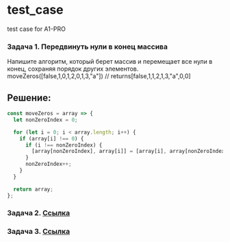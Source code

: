 # test_case
test case for A1-PRO

### Задача 1. Передвинуть нули в конец массива
Напишите алгоритм, который берет массив и перемещает все нули в конец, сохраняя порядок других элементов.
moveZeros([false,1,0,1,2,0,1,3,"a"]) // returns[false,1,1,2,1,3,"a",0,0]

## Решение:
```javascript
const moveZeros = array => {
  let nonZeroIndex = 0;

  for (let i = 0; i < array.length; i++) {
    if (array[i] !== 0) {
      if (i !== nonZeroIndex) {
        [array[nonZeroIndex], array[i]] = [array[i], array[nonZeroIndex]];
      }
      nonZeroIndex++;
    }
  }

  return array;
};
```
### Задача 2. [Ссылка](https://task2-two-psi.vercel.app/)
### Задача 3. [Ссылка](https://task-3-jade.vercel.app/)

